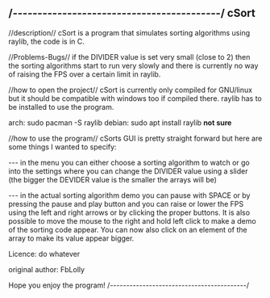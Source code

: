 /*------------------------------------------*/
cSort
-

//description//
cSort is a program that simulates sorting algorithms using raylib, the code is in C.

//Problems-Bugs//
if the DIVIDER value is set very small (close to 2) then the sorting algorithms start to run very slowly and there is currently
no way of raising the FPS over a certain limit in raylib.

//how to open the project//
cSort is currently only compiled for GNU/linux but it should be compatible with windows too if compiled there.
raylib has to be installed to use the program.

arch: sudo pacman -S raylib
debian: sudo apt install raylib **not sure**

//how to use the program//
cSorts GUI is pretty straight forward but here are some things I wanted to specify:

--- in the menu you can either choose a sorting algorithm to watch or go into the settings where you can change the DIVIDER value using a slider (the bigger the DEVIDER value is the smaller the arrays will be)

--- in the actual sorting algorithm demo you can pause with SPACE or by pressing the pause and play button and you can raise or lower the FPS using the left and right arrows or by clicking the proper buttons. It is also possible to move the mouse to the right and hold left click to make a demo of the sorting code appear.
    You can now also click on an element of the array to make its value appear bigger.

Licence: do whatever

original author: FbLolly

Hope you enjoy the program!
/*------------------------------------------*/
